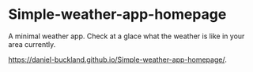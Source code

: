 # Simple-weather-app-homepage
A minimal weather app. Check at a glace what the weather is like in your area currently.

 https://daniel-buckland.github.io/Simple-weather-app-homepage/. 
